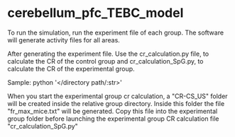 # cerebellum_pfc_TEBC_model

To run the simulation, run the experiment file of each group. The software will generate activity files for all areas.

After generating the experiment file. Use the cr_calculation.py file, to calculate the CR of the control group and cr_calculation_SpG.py, to calculate the CR of the experimental group.

Sample: python <name of file:.py> '</directory path/:str>' <number of session:int>
  
When you start the experimental group cr calculation, a "CR-CS_US" folder will be created inside the relative group directory.
Inside this folder the file "fr_max_mice.txt" will be generated.
Copy this file into the experimental group folder before launching the experimental group CR calculation file "cr_calculation_SpG.py"
